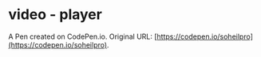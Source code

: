 # video - player

A Pen created on CodePen.io. Original URL: [https://codepen.io/soheilpro](https://codepen.io/soheilpro).

